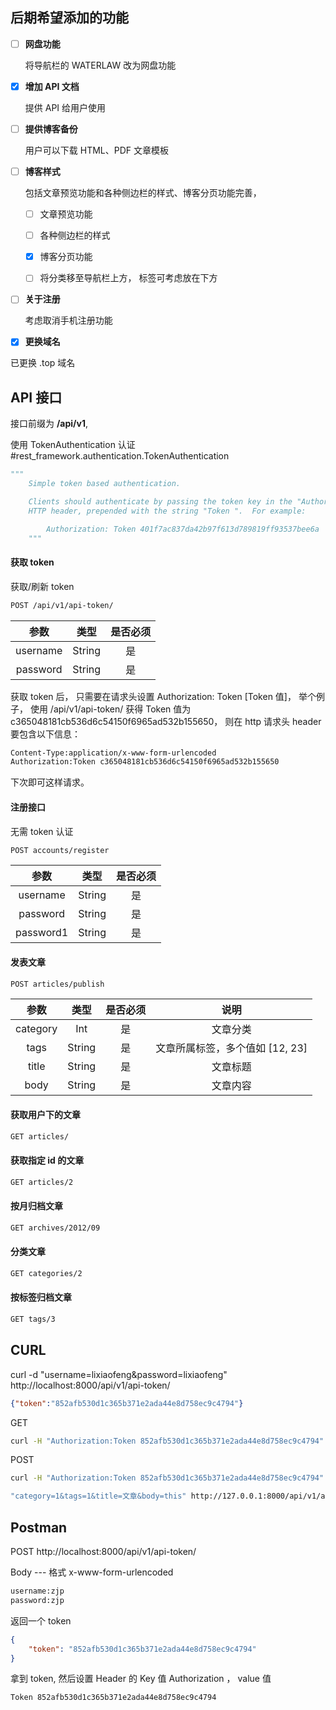## 后期希望添加的功能

- [ ] **网盘功能**

  将导航栏的 WATERLAW 改为网盘功能

- [x] **增加 API 文档**

  提供 API 给用户使用

- [ ] **提供博客备份**

  用户可以下载 HTML、PDF 文章模板

- [ ] **博客样式**

  包括文章预览功能和各种侧边栏的样式、博客分页功能完善，

  - [ ] 文章预览功能
  - [ ] 各种侧边栏的样式

  - [x]  博客分页功能
  - [ ] 将分类移至导航栏上方， 标签可考虑放在下方

- [ ] **关于注册**

  考虑取消手机注册功能

- [x]  **更换域名**

  已更换 .top 域名



## API 接口

接口前缀为 **/api/v1**, 

使用 TokenAuthentication 认证#rest_framework.authentication.TokenAuthentication

```python
"""
    Simple token based authentication.

    Clients should authenticate by passing the token key in the "Authorization"
    HTTP header, prepended with the string "Token ".  For example:

        Authorization: Token 401f7ac837da42b97f613d789819ff93537bee6a
    """
```

#### 获取 token

获取/刷新 token

```bash
POST /api/v1/api-token/
```

|   参数   |  类型  | 是否必须 |
| :------: | :----: | :------: |
| username | String |    是    |
| password | String |    是    |



获取 token 后， 只需要在请求头设置 Authorization: Token [Token 值]， 举个例子， 使用 /api/v1/api-token/ 获得 Token 值为 c365048181cb536d6c54150f6965ad532b155650， 则在 http 请求头 header 要包含以下信息： 

```html
Content-Type:application/x-www-form-urlencoded
Authorization:Token c365048181cb536d6c54150f6965ad532b155650
```

下次即可这样请求。

#### 注册接口

无需 token 认证

```bash
POST accounts/register
```

|   参数    |  类型  | 是否必须 |
| :-------: | :----: | :------: |
| username  | String |    是    |
| password  | String |    是    |
| password1 | String |    是    |



#### 发表文章

```bash
POST articles/publish
```

|   参数   |  类型  | 是否必须 |              说明               |
| :------: | :----: | :------: | :-----------------------------: |
| category |  Int   |    是    |            文章分类             |
|   tags   | String |    是    | 文章所属标签，多个值如 [12, 23] |
|  title   | String |    是    |            文章标题             |
|   body   | String |    是    |            文章内容             |

#### 获取用户下的文章

```bash
GET articles/
```

#### 获取指定 id 的文章

```bash
GET articles/2
```

#### 按月归档文章

```bash
GET archives/2012/09
```

#### 分类文章

```bash
GET categories/2
```

#### 按标签归档文章

```bash
GET tags/3
```

## CURL

curl -d "username=lixiaofeng&password=lixiaofeng" http://localhost:8000/api/v1/api-token/

```json
{"token":"852afb530d1c365b371e2ada44e8d758ec9c4794"}
```

GET

```bash
curl -H "Authorization:Token 852afb530d1c365b371e2ada44e8d758ec9c4794" http://127.0.0.1:8000/api/v1/articles/1
```

POST

```bash
curl -H "Authorization:Token 852afb530d1c365b371e2ada44e8d758ec9c4794" -d 

"category=1&tags=1&title=文章&body=this" http://127.0.0.1:8000/api/v1/articles/publish
```



## Postman

POST   http://localhost:8000/api/v1/api-token/

Body --- 格式 x-www-form-urlencoded

```html
username:zjp
password:zjp
```

返回一个 token

```json
{
    "token": "852afb530d1c365b371e2ada44e8d758ec9c4794"
}
```

拿到 token, 然后设置 Header 的 Key 值 Authorization ， value 值 

```bash
Token 852afb530d1c365b371e2ada44e8d758ec9c4794
```

